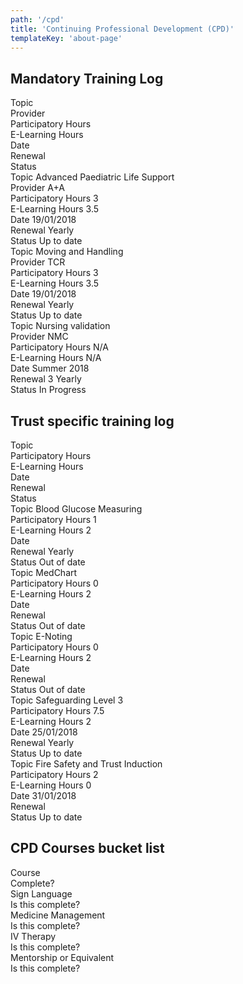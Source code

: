 ```yaml
---
path: '/cpd'
title: 'Continuing Professional Development (CPD)'
templateKey: 'about-page'
---
```



<div class="cpd">

## Mandatory Training Log

<div class="table">
  <div class="table__row table__headers">
    <div class="table__header topic">
      Topic
    </div>
    <div class="table__header provider">
      Provider
    </div>
    <div class="table__header hours">
      Participatory Hours
    </div>
    <div class="table__header e-hours">
      E-Learning Hours
    </div>
    <div class="table__header date">
      Date
    </div>
    <div class="table__header renewal">
      Renewal
    </div>
    <div class="table__header status">
      Status
    </div>
  </div>
  <div class="table__row">
    <div class="table__row-item topic">
      <span class="hide-desktop">Topic</span> Advanced Paediatric Life Support
    </div>
    <div class="table__row-item provider">
      <span class="hide-desktop">Provider</span> A+A
    </div>
    <div class="table__row-item hours">
      <span class="hide-desktop">Participatory Hours</span> 3
    </div>
    <div class="table__row-item e-hours">
      <span class="hide-desktop">E-Learning Hours</span> 3.5
    </div>
    <div class="table__row-item date">
      <span class="hide-desktop">Date</span> 19/01/2018
    </div>
    <div class="table__row-item renewal">
      <span class="hide-desktop">Renewal</span> Yearly
    </div>
    <div class="table__row-item status">
      <span class="hide-desktop">Status</span> Up to date
    </div>
  </div>
  <div class="table__row">
    <div class="table__row-item topic">
      <span class="hide-desktop">Topic</span> Moving and Handling
    </div>
    <div class="table__row-item provider">
      <span class="hide-desktop">Provider</span> TCR
    </div>
    <div class="table__row-item hours">
      <span class="hide-desktop">Participatory Hours</span> 3
    </div>
    <div class="table__row-item e-hours">
      <span class="hide-desktop">E-Learning Hours</span> 3.5
    </div>
    <div class="table__row-item date">
      <span class="hide-desktop">Date</span> 19/01/2018
    </div>
    <div class="table__row-item renewal">
      <span class="hide-desktop">Renewal</span> Yearly
    </div>
    <div class="table__row-item status">
      <span class="hide-desktop">Status</span> Up to date
    </div>
  </div>
  <div class="table__row">
    <div class="table__row-item topic">
      <span class="hide-desktop">Topic</span> Nursing validation
    </div>
    <div class="table__row-item provider">
      <span class="hide-desktop">Provider</span> NMC
    </div>
    <div class="table__row-item hours">
      <span class="hide-desktop">Participatory Hours</span> N/A
    </div>
    <div class="table__row-item e-hours">
      <span class="hide-desktop">E-Learning Hours</span> N/A
    </div>
    <div class="table__row-item date">
      <span class="hide-desktop">Date</span> Summer 2018
    </div>
    <div class="table__row-item renewal">
      <span class="hide-desktop">Renewal</span> 3 Yearly
    </div>
    <div class="table__row-item status">
      <span class="hide-desktop">Status</span> In Progress
    </div>
  </div>
</div>



## Trust specific training log

<div class="table">
  <div class="table__row table__headers">
    <div class="table__header topic">
      Topic
    </div>
    <div class="table__header hours">
      Participatory Hours
    </div>
    <div class="table__header e-hours">
      E-Learning Hours
    </div>
    <div class="table__header date">
      Date
    </div>
    <div class="table__header renewal">
      Renewal
    </div>
    <div class="table__header status">
      Status
    </div>
  </div>
  <div class="table__row">
    <div class="table__row-item topic">
      <span class="hide-desktop">Topic</span> Blood Glucose Measuring
    </div>
    <div class="table__row-item hours">
      <span class="hide-desktop">Participatory Hours</span> 1
    </div>
    <div class="table__row-item e-hours">
      <span class="hide-desktop">E-Learning Hours</span> 2
    </div>
    <div class="table__row-item date">
      <span class="hide-desktop">Date</span>
    </div>
    <div class="table__row-item renewal">
      <span class="hide-desktop">Renewal</span> Yearly
    </div>
    <div class="table__row-item status">
      <span class="hide-desktop">Status</span> Out of date
    </div>
  </div>
  <div class="table__row">
    <div class="table__row-item topic">
      <span class="hide-desktop">Topic</span> MedChart
    </div>
    <div class="table__row-item hours">
      <span class="hide-desktop">Participatory Hours</span> 0
    </div>
    <div class="table__row-item e-hours">
      <span class="hide-desktop">E-Learning Hours</span> 2
    </div>
    <div class="table__row-item date">
      <span class="hide-desktop">Date</span>
    </div>
    <div class="table__row-item renewal">
      <span class="hide-desktop">Renewal</span>
    </div>
    <div class="table__row-item status">
      <span class="hide-desktop">Status</span> Out of date
    </div>
  </div>
  <div class="table__row">
    <div class="table__row-item topic">
      <span class="hide-desktop">Topic</span> E-Noting
    </div>
    <div class="table__row-item hours">
      <span class="hide-desktop">Participatory Hours</span> 0
    </div>
    <div class="table__row-item e-hours">
      <span class="hide-desktop">E-Learning Hours</span> 2
    </div>
    <div class="table__row-item date">
      <span class="hide-desktop">Date</span>
    </div>
    <div class="table__row-item renewal">
      <span class="hide-desktop">Renewal</span>
    </div>
    <div class="table__row-item status">
      <span class="hide-desktop">Status</span> Out of date
    </div>
  </div>
  <div class="table__row">
    <div class="table__row-item topic">
      <span class="hide-desktop">Topic</span> Safeguarding Level 3
    </div>
    <div class="table__row-item hours">
      <span class="hide-desktop">Participatory Hours</span> 7.5
    </div>
    <div class="table__row-item e-hours">
      <span class="hide-desktop">E-Learning Hours</span> 2
    </div>
    <div class="table__row-item date">
      <span class="hide-desktop">Date</span> 25/01/2018
    </div>
    <div class="table__row-item renewal">
      <span class="hide-desktop">Renewal</span> Yearly
    </div>
    <div class="table__row-item status">
      <span class="hide-desktop">Status</span> Up to date
    </div>
  </div>
  <div class="table__row">
    <div class="table__row-item topic">
      <span class="hide-desktop">Topic</span> Fire Safety and Trust Induction
    </div>
    <div class="table__row-item hours">
      <span class="hide-desktop">Participatory Hours</span> 2
    </div>
    <div class="table__row-item e-hours">
      <span class="hide-desktop">E-Learning Hours</span> 0
    </div>
    <div class="table__row-item date">
      <span class="hide-desktop">Date</span> 31/01/2018
    </div>
    <div class="table__row-item renewal">
      <span class="hide-desktop">Renewal</span>
    </div>
    <div class="table__row-item status">
      <span class="hide-desktop">Status</span> Up to date
    </div>
  </div>
</div>


## CPD Courses bucket list

<div class="table">
  <div class="table__row table__headers">
    <div class="table__header topic">
      Course
    </div>
    <div class="table__header">
      Complete?
    </div>
  </div>
  <div class="table__row">
    <div class="table__row-item topic">
      Sign Language
    </div>
    <div class="table__row-item">
      <span class="hide-desktop">Is this complete?</span>
    </div>
  </div>
  <div class="table__row">
    <div class="table__row-item topic">
      Medicine Management
    </div>
    <div class="table__row-item">
      <span class="hide-desktop">Is this complete?</span>
    </div>
  </div>
  <div class="table__row">
    <div class="table__row-item topic">
      IV Therapy
    </div>
    <div class="table__row-item">
      <span class="hide-desktop">Is this complete?</span>
    </div>
  </div>
  <div class="table__row">
    <div class="table__row-item topic">
      Mentorship or Equivalent
    </div>
    <div class="table__row-item">
      <span class="hide-desktop">Is this complete?</span>
    </div>
  </div>
</div>

</div>